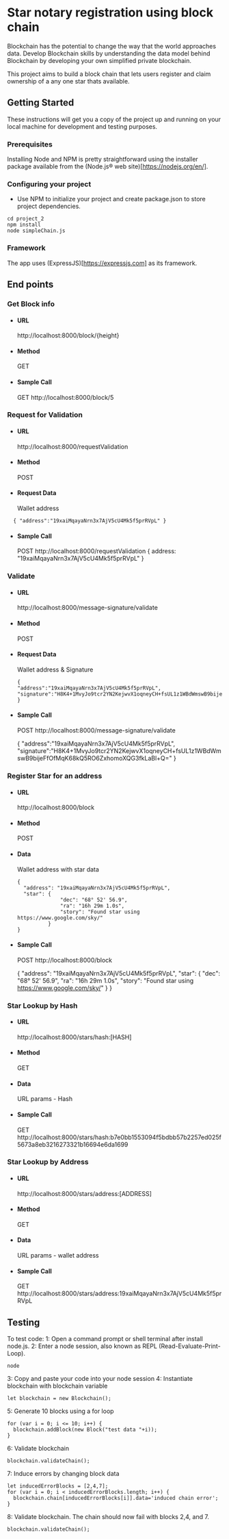 # Star notary registration using block chain

Blockchain has the potential to change the way that the world approaches data. Develop Blockchain skills by understanding the data model behind Blockchain by developing your own simplified private blockchain.

This project aims to build a block chain that lets users register and claim ownership of a any one star thats available.

## Getting Started

These instructions will get you a copy of the project up and running on your local machine for development and testing purposes.

### Prerequisites

Installing Node and NPM is pretty straightforward using the installer package available from the (Node.js® web site)[https://nodejs.org/en/].

### Configuring your project

- Use NPM to initialize your project and create package.json to store project dependencies.
```
cd project_2
npm install
node simpleChain.js
```

### Framework

The app uses (ExpressJS)[https://expressjs.com] as its framework.

## End points

### Get Block info
- #### URL
   http://localhost:8000/block/{height}

- #### Method
  GET

- #### Sample Call 
  GET http://localhost:8000/block/5

### Request for Validation
- #### URL
   http://localhost:8000/requestValidation
   
- #### Method
  POST

- #### Request Data
  Wallet address

```
  { "address":"19xaiMqayaNrn3x7AjV5cU4Mk5f5prRVpL" }
  ```

- #### Sample Call 
  POST http://localhost:8000/requestValidation
  {
    address: "19xaiMqayaNrn3x7AjV5cU4Mk5f5prRVpL"
  }

### Validate
- #### URL
   http://localhost:8000/message-signature/validate
   
- #### Method
  POST

- #### Request Data
  Wallet address & Signature
  
  ```
  {
  "address":"19xaiMqayaNrn3x7AjV5cU4Mk5f5prRVpL",
  "signature":"H8K4+1MvyJo9tcr2YN2KejwvX1oqneyCH+fsUL1z1WBdWmswB9bijeFfOfMqK68kQ5RO6ZxhomoXQG3fkLaBl+Q="
  }
  ```

- #### Sample Call 
  POST http://localhost:8000/message-signature/validate

  {
"address":"19xaiMqayaNrn3x7AjV5cU4Mk5f5prRVpL",
 "signature":"H8K4+1MvyJo9tcr2YN2KejwvX1oqneyCH+fsUL1z1WBdWmswB9bijeFfOfMqK68kQ5RO6ZxhomoXQG3fkLaBl+Q="
}

### Register Star for an address
- #### URL
   http://localhost:8000/block
   
- #### Method
  POST

- #### Data
  Wallet address with star data
  ```
  {
    "address": "19xaiMqayaNrn3x7AjV5cU4Mk5f5prRVpL",
    "star": {
                "dec": "68° 52' 56.9",
                "ra": "16h 29m 1.0s",
                "story": "Found star using https://www.google.com/sky/"
            }
  }
  ```

- #### Sample Call 
  POST http://localhost:8000/block

  {
    "address": "19xaiMqayaNrn3x7AjV5cU4Mk5f5prRVpL",
    "star": {
                "dec": "68° 52' 56.9",
                "ra": "16h 29m 1.0s",
                "story": "Found star using https://www.google.com/sky/"
            }
  }

### Star Lookup by Hash
- #### URL
   http://localhost:8000/stars/hash:[HASH]
   
- #### Method
  GET

- #### Data
  URL params - Hash

- #### Sample Call 
  GET http://localhost:8000/stars/hash:b7e0bb1553094f5bdbb57b2257ed025f5673a8eb3216273321b16694e6da1699

### Star Lookup by Address
- #### URL
   http://localhost:8000/stars/address:[ADDRESS]
   
- #### Method
  GET

- #### Data
  URL params - wallet address

- #### Sample Call 
  GET http://localhost:8000/stars/address:19xaiMqayaNrn3x7AjV5cU4Mk5f5prRVpL




## Testing

To test code:
1: Open a command prompt or shell terminal after install node.js.
2: Enter a node session, also known as REPL (Read-Evaluate-Print-Loop).
```
node
```
3: Copy and paste your code into your node session
4: Instantiate blockchain with blockchain variable
```
let blockchain = new Blockchain();
```
5: Generate 10 blocks using a for loop
```
for (var i = 0; i <= 10; i++) {
  blockchain.addBlock(new Block("test data "+i));
}
```
6: Validate blockchain
```
blockchain.validateChain();
```
7: Induce errors by changing block data
```
let inducedErrorBlocks = [2,4,7];
for (var i = 0; i < inducedErrorBlocks.length; i++) {
  blockchain.chain[inducedErrorBlocks[i]].data='induced chain error';
}
```
8: Validate blockchain. The chain should now fail with blocks 2,4, and 7.
```
blockchain.validateChain();
```
